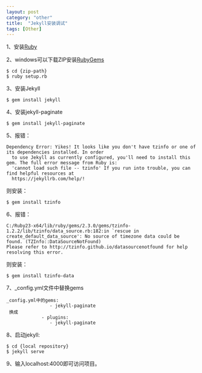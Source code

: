 ```yaml
---
layout: post
category: "other"
title:  "Jekyll安装调试"
tags: [Other]
---
```




1、安装[Ruby](https://rubyinstaller.org/downloads/)   

2、windows可以下载ZIP安装[RubyGems](https://rubygems.org/pages/download)  

    $ cd {zip-path} 
    $ ruby setup.rb  
<!-- more -->

3、安装Jekyll  

    $ gem install jekyll  

4、安装jekyll-paginate  

    $ gem install jekyll-paginate  


5、报错：  

    Dependency Error: Yikes! It looks like you don't have tzinfo or one of its dependencies installed. In order
      to use Jekyll as currently configured, you'll need to install this gem. The full error message from Ruby is:
      'cannot load such file -- tzinfo' If you run into trouble, you can find helpful resources at
      https://jekyllrb.com/help/!  

则安装：  

    $ gem install tzinfo  

6、报错：  

    C:/Ruby23-x64/lib/ruby/gems/2.3.0/gems/tzinfo-1.2.2/lib/tzinfo/data_source.rb:182:in `rescue in create_default_data_source': No source of timezone data could be found. (TZInfo::DataSourceNotFound)
    Please refer to http://tzinfo.github.io/datasourcenotfound for help resolving this error.  

则安装：  

    $ gem install tzinfo-data

7、_config.yml文件中替换gems

    _config.yml中的gems:
     				- jekyll-paginate
     换成
			     - plugins:
			     	- jekyll-paginate


8、启动jekyll:

    $ cd {local repository}
    $ jekyll serve

9、输入localhost:4000即可访问项目。